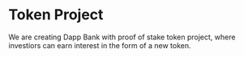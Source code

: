 # Token Project

We are creating Dapp Bank with proof of stake token project, where investiors can earn interest in the form of a new token.  
